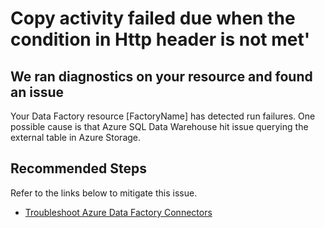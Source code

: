 <properties
    pageTitle="Copy activity failed due when the condition in Http header is not met"
    description="You use SQL query to pull data from Azure SQL Data Warehouse and hit the following error: 'The condition specified using HTTP conditional header(s) is not met'."
    infoBubbleText="You use SQL query to pull data from Azure SQL Data Warehouse and hit the following error: 'The condition specified using HTTP conditional header(s) is not met'."
    service="microsoft.datafactory"
    resource="factories"
    authors="shelfeng"
    ms.author="shelfeng"
    displayOrder=""
    articleId="DataFactoryHttpConditionalHeaderInsight"
    diagnosticScenario="DataFactoryHttpConditionalHeaderInsight"
    selfHelpType="diagnostics"
    supportTopicIds=""
    resourceTags=""
    productPesIds="15613"
    cloudEnvironments="public"
/>

# Copy activity failed due when the condition in Http header is not met'

## We ran diagnostics on your resource and found an issue

<!--issueDescription-->
Your Data Factory resource <!--$FactoryName-->[FactoryName]<!--/$FactoryName--> has detected run failures.  One possible cause is that Azure SQL Data Warehouse hit issue querying the external table in Azure Storage.
<!--/issueDescription-->

## **Recommended Steps**

Refer to the links below to mitigate this issue.

* [Troubleshoot Azure Data Factory Connectors](https://docs.microsoft.com/en-us/azure/data-factory/connector-troubleshoot-guide#error-message-the-condition-specified-using-http-conditional-headers-is-not-met)
